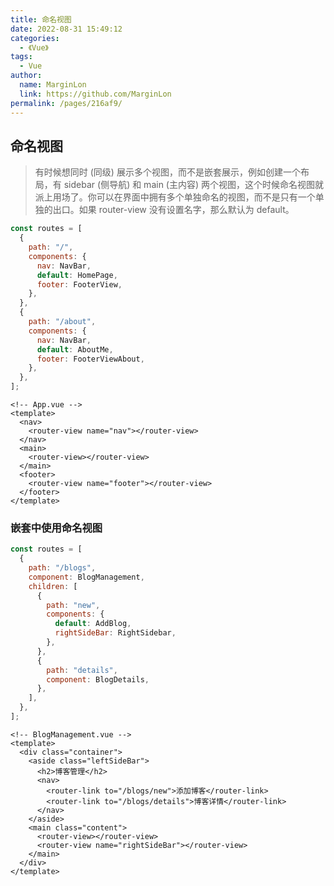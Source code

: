 ```yaml
---
title: 命名视图
date: 2022-08-31 15:49:12
categories: 
  - 《Vue》
tags: 
  - Vue
author: 
  name: MarginLon
  link: https://github.com/MarginLon
permalink: /pages/216af9/
---
```


## 命名视图

> 有时候想同时 (同级) 展示多个视图，而不是嵌套展示，例如创建一个布局，有 sidebar (侧导航) 和 main (主内容) 两个视图，这个时候命名视图就派上用场了。你可以在界面中拥有多个单独命名的视图，而不是只有一个单独的出口。如果 router-view 没有设置名字，那么默认为 default。

```js
const routes = [
  {
    path: "/",
    components: {
      nav: NavBar,
      default: HomePage,
      footer: FooterView,
    },
  },
  {
    path: "/about",
    components: {
      nav: NavBar,
      default: AboutMe,
      footer: FooterViewAbout,
    },
  },
];

```

```Vue
<!-- App.vue -->
<template>
  <nav>
    <router-view name="nav"></router-view>
  </nav>
  <main>
    <router-view></router-view>
  </main>
  <footer>
    <router-view name="footer"></router-view>
  </footer>
</template>
```

### 嵌套中使用命名视图

```js
const routes = [
  {
    path: "/blogs",
    component: BlogManagement,
    children: [
      {
        path: "new",
        components: {
          default: AddBlog,
          rightSideBar: RightSidebar,
        },
      },
      {
        path: "details",
        component: BlogDetails,
      },
    ],
  },
];
```

```vue
<!-- BlogManagement.vue -->
<template>
  <div class="container">
    <aside class="leftSideBar">
      <h2>博客管理</h2>
      <nav>
        <router-link to="/blogs/new">添加博客</router-link>
        <router-link to="/blogs/details">博客详情</router-link>
      </nav>
    </aside>
    <main class="content">
      <router-view></router-view>
      <router-view name="rightSideBar"></router-view>
    </main>
  </div>
</template>


```
